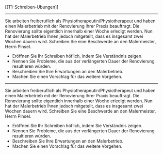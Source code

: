 [[T1-Schreiben-Ubungen]]

---

Sie arbeiten freiberuflich als Physiotherapeutin/Physiotherapeut und haben einen Malerbetrieb mit der Renovierung Ihrer Praxis beauftragt. Die Renovierung sollte eigentlich innerhalb einer Woche erledigt werden. Nun hat der Malerbetrieb Ihnen jedoch mitgeteilt, dass es insgesamt zwei Wochen dauern wird. Schreiben Sie eine Beschwerde an den Malermeister, Herrn Pinsel.
- Eröffnen Sie Ihr Schreiben höflich, indem Sie Verständnis zeigen.
- Nennen Sie Probleme, die aus der verlängerten Dauer der Renovierung resultieren würden.
- Beschreiben Sie Ihre Erwartungen an den Malerbetrieb.
- Machen Sie einen Vorschlag für das weitere Vorgehen.

---

Sie arbeiten freiberuflich als Physiotherapeutin/Physiotherapeut und haben einen Malerbetrieb mit der Renovierung Ihrer Praxis beauftragt. Die Renovierung sollte eigentlich innerhalb einer Woche erledigt werden. Nun hat der Malerbetrieb Ihnen jedoch mitgeteilt, dass es insgesamt zwei Wochen dauern wird. Schreiben Sie eine Beschwerde an den Malermeister, Herrn Pinsel.
- Eröffnen Sie Ihr Schreiben höflich, indem Sie Verständnis zeigen.
- Nennen Sie Probleme, die aus der verlängerten Dauer der Renovierung resultieren würden.
- Beschreiben Sie Ihre Erwartungen an den Malerbetrieb.
- Machen Sie einen Vorschlag für das weitere Vorgehen.
